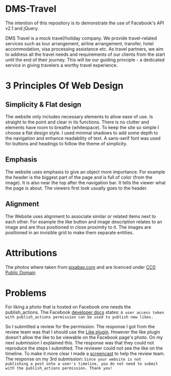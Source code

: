 DMS-Travel
==========

The intention of this repository is to demonstrate the use of Facebook's API v2.1 and jQuery.

DMS Travel is a mock travel/holiday company. We provide travel-related services such as tour arrangement, airline arrangement, transfer, hotel accommodation, visa processing assistance etc. As travel partners, we aim to address all the travel needs and requirements of our clients from the start until the end of their journey. This will be our guiding principle - a dedicated service in giving travelers a worthy travel experience.

# 3 Principles Of Web Design

## Simplicity & Flat design
The website only includes necessary elements to allow ease of use. Is straight to the point and clear in its functions. There is no clutter and elements have room to breathe (whitespace). To keep the site so simple I choose a flat design style. I used minimal shadows to add some depth to the navigation and enhance readability of text. A sans-serif font was used for buttons and headings to follow the theme of simplicity.

## Emphasis
The website uses emphasis to give an object more importance. For example the header is the biggest part of the page and is full of color (from the image). It is also near the top after the navigation bar. It tells the viewer what the page is about. The viewers first look usually goes to the header.

## Alignment
The Website uses alignment to associate similar or related items next to each other. For example the like button and image description relates to an image and are thus positioned in close proximity to it. The images are positioned in an invisible grid to make them separate entities.

# Attributions
The photos where taken from [pixabay.com](http://pixabay.com/) and are licenced under [CC0 Public Domain](http://creativecommons.org/publicdomain/zero/1.0/deed.en)

# Problems
For liking a photo that is hosted on Facebook one needs the publish_actions. The Facebook [developer docs](https://developers.facebook.com/docs/graph-api/reference/v2.1/object/likes) states: `A user access token with publish_actions permission can be used to publish new likes.`

So I submitted a review for the permission. The response I got from the review team was that I should use the [Like plugin](https://developers.facebook.com/docs/plugins/like-button/). However the like plugin doesn't allow the like to be viewable on the Facebook page's photo. On my next submission I explained this. The response was that they could not reproduce the steps I submitted. The reviewer could not see the like on the timeline. To make it more clear I made a [screencast](http://quick.as/omwai4ew) to help the review team. The response on my 3rd submission: `Since your website is not publishing a post onto a user's timeline, you do not need to submit with the publish_actions permission. Thank you!`
